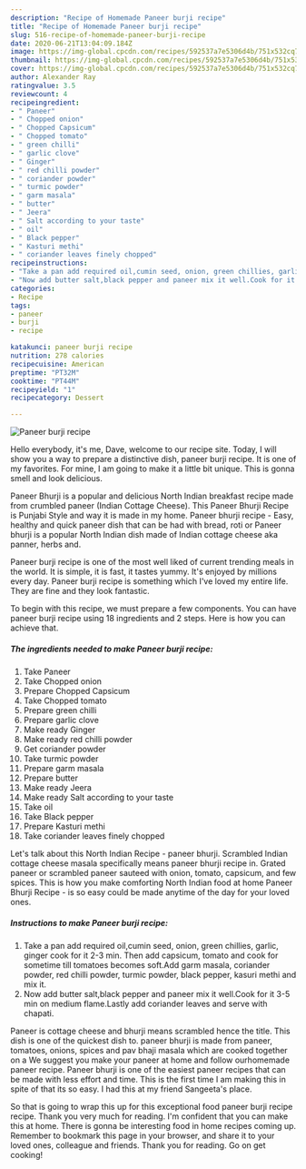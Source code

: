 ```yaml
---
description: "Recipe of Homemade Paneer burji recipe"
title: "Recipe of Homemade Paneer burji recipe"
slug: 516-recipe-of-homemade-paneer-burji-recipe
date: 2020-06-21T13:04:09.184Z
image: https://img-global.cpcdn.com/recipes/592537a7e5306d4b/751x532cq70/paneer-burji-recipe-recipe-main-photo.jpg
thumbnail: https://img-global.cpcdn.com/recipes/592537a7e5306d4b/751x532cq70/paneer-burji-recipe-recipe-main-photo.jpg
cover: https://img-global.cpcdn.com/recipes/592537a7e5306d4b/751x532cq70/paneer-burji-recipe-recipe-main-photo.jpg
author: Alexander Ray
ratingvalue: 3.5
reviewcount: 4
recipeingredient:
- " Paneer"
- " Chopped onion"
- " Chopped Capsicum"
- " Chopped tomato"
- " green chilli"
- " garlic clove"
- " Ginger"
- " red chilli powder"
- " coriander powder"
- " turmic powder"
- " garm masala"
- " butter"
- " Jeera"
- " Salt according to your taste"
- " oil"
- " Black pepper"
- " Kasturi methi"
- " coriander leaves finely chopped"
recipeinstructions:
- "Take a pan add required oil,cumin seed, onion, green chillies, garlic, ginger cook for it 2-3 min. Then add capsicum, tomato and cook for sometime till tomatoes becomes soft.Add garm masala, coriander powder, red chilli powder, turmic powder, black pepper, kasuri methi and mix it."
- "Now add butter salt,black pepper and paneer mix it well.Cook for it 3-5 min on medium flame.Lastly add coriander leaves and serve with chapati."
categories:
- Recipe
tags:
- paneer
- burji
- recipe

katakunci: paneer burji recipe 
nutrition: 278 calories
recipecuisine: American
preptime: "PT32M"
cooktime: "PT44M"
recipeyield: "1"
recipecategory: Dessert

---
```



![Paneer burji recipe](https://img-global.cpcdn.com/recipes/592537a7e5306d4b/751x532cq70/paneer-burji-recipe-recipe-main-photo.jpg)

Hello everybody, it's me, Dave, welcome to our recipe site. Today, I will show you a way to prepare a distinctive dish, paneer burji recipe. It is one of my favorites. For mine, I am going to make it a little bit unique. This is gonna smell and look delicious.

Paneer Bhurji is a popular and delicious North Indian breakfast recipe made from crumbled paneer (Indian Cottage Cheese). This Paneer Bhurji Recipe is Punjabi Style and way it is made in my home. Paneer bhurji recipe - Easy, healthy and quick paneer dish that can be had with bread, roti or Paneer bhurji is a popular North Indian dish made of Indian cottage cheese aka panner, herbs and.

Paneer burji recipe is one of the most well liked of current trending meals in the world. It is simple, it is fast, it tastes yummy. It's enjoyed by millions every day. Paneer burji recipe is something which I've loved my entire life. They are fine and they look fantastic.


To begin with this recipe, we must prepare a few components. You can have paneer burji recipe using 18 ingredients and 2 steps. Here is how you can achieve that.

<!--inarticleads1-->

##### The ingredients needed to make Paneer burji recipe:

1. Take  Paneer
1. Take  Chopped onion
1. Prepare  Chopped Capsicum
1. Take  Chopped tomato
1. Prepare  green chilli
1. Prepare  garlic clove
1. Make ready  Ginger
1. Make ready  red chilli powder
1. Get  coriander powder
1. Take  turmic powder
1. Prepare  garm masala
1. Prepare  butter
1. Make ready  Jeera
1. Make ready  Salt according to your taste
1. Take  oil
1. Take  Black pepper
1. Prepare  Kasturi methi
1. Take  coriander leaves finely chopped


Let&#39;s talk about this North Indian Recipe - paneer bhurji. Scrambled Indian cottage cheese masala specifically means paneer bhurji recipe in. Grated paneer or scrambled paneer sauteed with onion, tomato, capsicum, and few spices. This is how you make comforting North Indian food at home Paneer Bhurji Recipe - is so easy could be made anytime of the day for your loved ones. 

<!--inarticleads2-->

##### Instructions to make Paneer burji recipe:

1. Take a pan add required oil,cumin seed, onion, green chillies, garlic, ginger cook for it 2-3 min. Then add capsicum, tomato and cook for sometime till tomatoes becomes soft.Add garm masala, coriander powder, red chilli powder, turmic powder, black pepper, kasuri methi and mix it.
1. Now add butter salt,black pepper and paneer mix it well.Cook for it 3-5 min on medium flame.Lastly add coriander leaves and serve with chapati.


Paneer is cottage cheese and bhurji means scrambled hence the title. This dish is one of the quickest dish to. paneer bhurji is made from paneer, tomatoes, onions, spices and pav bhaji masala which are cooked together on a We suggest you make your paneer at home and follow ourhomemade paneer recipe. Paneer bhurji is one of the easiest paneer recipes that can be made with less effort and time. This is the first time I am making this in spite of that its so easy. I had this at my friend Sangeeta&#39;s place. 

So that is going to wrap this up for this exceptional food paneer burji recipe recipe. Thank you very much for reading. I'm confident that you can make this at home. There is gonna be interesting food in home recipes coming up. Remember to bookmark this page in your browser, and share it to your loved ones, colleague and friends. Thank you for reading. Go on get cooking!

